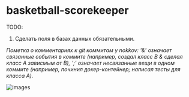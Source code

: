 # basketball-scorekeeper

TODO:
1) Сделать поля в базах данных обязательными.

_Пометка о комментариях к git коммитам у nokkov: '&' означает связанные события в коммите (например, создал класс B & сделал класс A зависмым от B), ';' означает несвязанные вещи в одном коммите (например, починил докер-контейнер; написал тесты для класса A)._

![images](https://github.com/nokkov/basketball-scorekeeper/assets/139870895/5cfe37e6-cb13-4d26-bb0f-91e54d973bb1)
